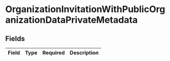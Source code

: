 # OrganizationInvitationWithPublicOrganizationDataPrivateMetadata


## Fields

| Field       | Type        | Required    | Description |
| ----------- | ----------- | ----------- | ----------- |